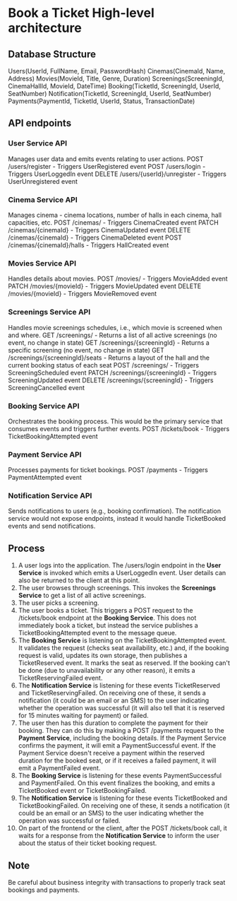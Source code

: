 # Book a Ticket High-level architecture

## Database Structure
Users(UserId, FullName, Email, PasswordHash)
Cinemas(CinemaId, Name, Address)
Movies(MovieId, Title, Genre, Duration)
Screenings(ScreeningId, CinemaHallId, MovieId, DateTime)
Booking(TicketId, ScreeningId, UserId, SeatNumber)
Notification(TicketId, ScreeningId, UserId, SeatNumber)
Payments(PaymentId, TicketId, UserId, Status, TransactionDate)

## API endpoints
### User Service API
Manages user data and emits events relating to user actions.
POST /users/register - Triggers UserRegistered event
POST /users/login - Triggers UserLoggedIn event
DELETE /users/{userId}/unregister - Triggers UserUnregistered event

### Cinema Service API
Manages cinema - cinema locations, number of halls in each cinema, hall capacities, etc.
POST /cinemas/ - Triggers CinemaCreated event
PATCH /cinemas/{cinemaId} - Triggers CinemaUpdated event
DELETE /cinemas/{cinemaId} - Triggers CinemaDeleted event
POST /cinemas/{cinemaId}/halls - Triggers HallCreated event

### Movies Service API
Handles details about movies.
POST /movies/ - Triggers MovieAdded event
PATCH /movies/{movieId} - Triggers MovieUpdated event
DELETE /movies/{movieId} - Triggers MovieRemoved event

### Screenings Service API
Handles movie screenings schedules, i.e., which movie is screened when and where.
GET /screenings/ - Returns a list of all active screenings (no event, no change in state)
GET /screenings/{screeningId} - Returns a specific screening (no event, no change in state)
GET /screenings/{screeningId}/seats - Returns a layout of the hall and the current booking status of each seat
POST /screenings/ - Triggers ScreeningScheduled event
PATCH /screenings/{screeningId} - Triggers ScreeningUpdated event
DELETE /screenings/{screeningId} - Triggers ScreeningCancelled event

### Booking Service API
Orchestrates the booking process. This would be the primary service that consumes events and triggers
further events.
POST /tickets/book - Triggers TicketBookingAttempted event

### Payment Service API
Processes payments for ticket bookings.
POST /payments - Triggers PaymentAttempted event

### Notification Service API
Sends notifications to users (e.g., booking confirmation).
The notification service would not expose endpoints, instead it would handle TicketBooked events and send notifications.

## Process
1) A user logs into the application. The /users/login endpoint in the **User Service** is invoked which emits a UserLoggedIn 
event. User details can also be returned to the client at this point.
2) The user browses through screenings. This invokes the **Screenings Service** to get a list of all active screenings.
3) The user picks a screening.
4) The user books a ticket. This triggers a POST request to the /tickets/book endpoint at the **Booking Service**. This 
does not immediately book a ticket, but instead the service publishes a TicketBookingAttempted event to the message 
queue.
5) The **Booking Service** is listening on the TicketBookingAttempted event. It validates the request (checks seat
availability, etc.) and, if the booking request is valid, updates its own storage, then publishes a TicketReserved 
event. It marks the seat as reserved. If the booking can't be done (due to unavailability or any other reason), it emits 
a TicketReservingFailed event.
6) The **Notification Service** is listening for these events TicketReserved and TicketReservingFailed. On receiving 
one of these, it sends a notification (it could be an email or an SMS) to the user indicating whether the operation was
successful (it will also tell that it is reserved for 15 minutes waiting for payment) or failed.
7) The user then has this duration to complete the payment for their booking. They can do this by making
a POST /payments request to the **Payment Service**, including the booking details. If the Payment Service confirms 
the payment, it will emit a PaymentSuccessful event. If the Payment Service doesn't receive a payment within 
the reserved duration for the booked seat, or if it receives a failed payment, it will emit a PaymentFailed event.
8) The **Booking Service** is listening for these events PaymentSuccessful and PaymentFailed. On this event finalizes 
the booking, and emits a TicketBooked event or TicketBookingFailed.
9) The **Notification Service** is listening for these events TicketBooked and TicketBookingFailed. On receiving one of 
these, it sends a notification (it could be an email or an SMS) to the user indicating whether the operation was 
successful or failed.
10) On part of the frontend or the client, after the POST /tickets/book call, it waits for a response from 
the **Notification Service** to inform the user about the status of their ticket booking request.

## Note
Be careful about business integrity with transactions to properly track seat bookings and payments.
